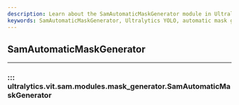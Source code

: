 ```yaml
---
description: Learn about the SamAutomaticMaskGenerator module in Ultralytics YOLO, an automatic mask generator for image segmentation.
keywords: SamAutomaticMaskGenerator, Ultralytics YOLO, automatic mask generator, image segmentation
---
```


## SamAutomaticMaskGenerator
---
### ::: ultralytics.vit.sam.modules.mask_generator.SamAutomaticMaskGenerator
<br><br>